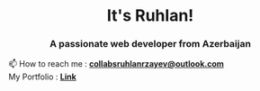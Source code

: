 <h1 align="center">It's Ruhlan!</h1>
<h3 align="center">A passionate web developer from Azerbaijan</h3>

📫 How to reach me :  **collabsruhlanrzayev@outlook.com** <br />
My Portfolio : <a href="**https://ruhlanrzayev.me/**">**Link**</a>





